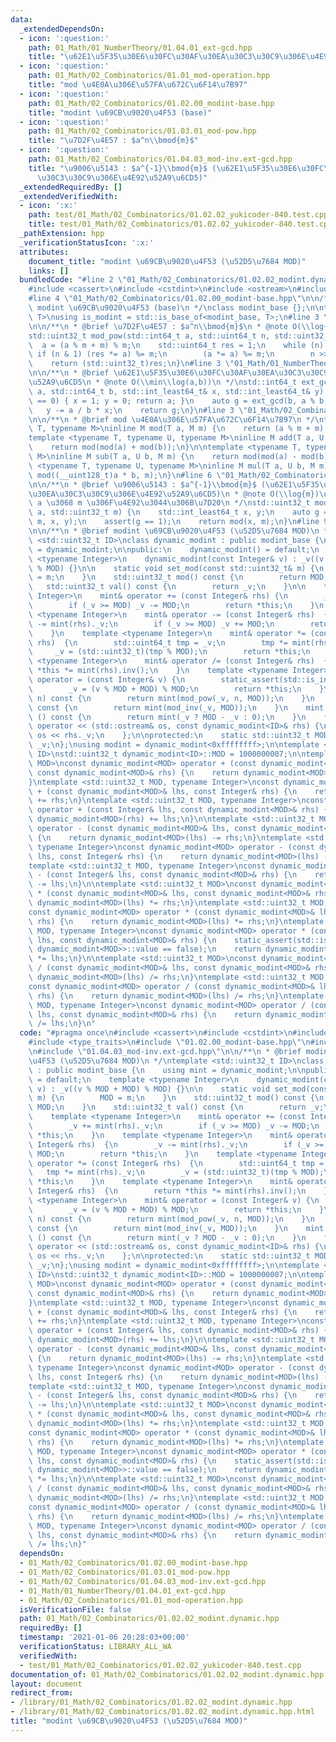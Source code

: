 ```yaml
---
data:
  _extendedDependsOn:
  - icon: ':question:'
    path: 01_Math/01_NumberTheory/01.04.01_ext-gcd.hpp
    title: "\u62E1\u5F35\u30E6\u30FC\u30AF\u30EA\u30C3\u30C9\u306E\u4E92\u52A9\u6CD5"
  - icon: ':question:'
    path: 01_Math/02_Combinatorics/01.01_mod-operation.hpp
    title: "mod \u4E0A\u306E\u57FA\u672C\u6F14\u7B97"
  - icon: ':question:'
    path: 01_Math/02_Combinatorics/01.02.00_modint-base.hpp
    title: "modint \u69CB\u9020\u4F53 (base)"
  - icon: ':question:'
    path: 01_Math/02_Combinatorics/01.03.01_mod-pow.hpp
    title: "\u7D2F\u4E57 : $a^n\\bmod{m}$"
  - icon: ':question:'
    path: 01_Math/02_Combinatorics/01.04.03_mod-inv.ext-gcd.hpp
    title: "\u9006\u5143 : $a^{-1}\\bmod{m}$ (\u62E1\u5F35\u30E6\u30FC\u30AF\u30EA\
      \u30C3\u30C9\u306E\u4E92\u52A9\u6CD5)"
  _extendedRequiredBy: []
  _extendedVerifiedWith:
  - icon: ':x:'
    path: test/01_Math/02_Combinatorics/01.02.02_yukicoder-840.test.cpp
    title: test/01_Math/02_Combinatorics/01.02.02_yukicoder-840.test.cpp
  _pathExtension: hpp
  _verificationStatusIcon: ':x:'
  attributes:
    document_title: "modint \u69CB\u9020\u4F53 (\u52D5\u7684 MOD)"
    links: []
  bundledCode: "#line 2 \"01_Math/02_Combinatorics/01.02.02_modint.dynamic.hpp\"\n\
    #include <cassert>\n#include <cstdint>\n#include <ostream>\n#include <type_traits>\n\
    #line 4 \"01_Math/02_Combinatorics/01.02.00_modint-base.hpp\"\n\n/**\n * @brief\
    \ modint \u69CB\u9020\u4F53 (base)\n */\nclass modint_base {};\n\ntemplate <class\
    \ T>\nusing is_modint = std::is_base_of<modint_base, T>;\n#line 3 \"01_Math/02_Combinatorics/01.03.01_mod-pow.hpp\"\
    \n\n/**\n * @brief \u7D2F\u4E57 : $a^n\\bmod{m}$\n * @note O(\\log{n})\n */\n\
    std::uint32_t mod_pow(std::int64_t a, std::uint64_t n, std::uint32_t m) {\n  \
    \  a = (a % m + m) % m;\n    std::uint64_t res = 1;\n    while (n) {\n       \
    \ if (n & 1) (res *= a) %= m;\n        (a *= a) %= m;\n        n >>= 1;\n    }\n\
    \    return (std::uint32_t)res;\n}\n#line 3 \"01_Math/01_NumberTheory/01.04.01_ext-gcd.hpp\"\
    \n\n/**\n * @brief \u62E1\u5F35\u30E6\u30FC\u30AF\u30EA\u30C3\u30C9\u306E\u4E92\
    \u52A9\u6CD5\n * @note O(\\min\\log(a,b))\n */\nstd::int64_t ext_gcd(std::int64_t\
    \ a, std::int64_t b, std::int_least64_t& x, std::int_least64_t& y) {\n    if (b\
    \ == 0) { x = 1; y = 0; return a; }\n    auto g = ext_gcd(b, a % b, y, x);\n \
    \   y -= a / b * x;\n    return g;\n}\n#line 3 \"01_Math/02_Combinatorics/01.01_mod-operation.hpp\"\
    \n\n/**\n * @brief mod \u4E0A\u306E\u57FA\u672C\u6F14\u7B97\n */\ntemplate <typename\
    \ T, typename M>\ninline M mod(T a, M m) {\n    return (a % m + m) % m;\n}\n\n\
    template <typename T, typename U, typename M>\ninline M add(T a, U b, M m) {\n\
    \    return mod(mod(a) + mod(b));\n}\n\ntemplate <typename T, typename U, typename\
    \ M>\ninline M sub(T a, U b, M m) {\n    return mod(mod(a) - mod(b));\n}\n\ntemplate\
    \ <typename T, typename U, typename M>\ninline M mul(T a, U b, M m) {\n    return\
    \ mod((__uint128_t)a * b, m);\n}\n#line 6 \"01_Math/02_Combinatorics/01.04.03_mod-inv.ext-gcd.hpp\"\
    \n\n/**\n * @brief \u9006\u5143 : $a^{-1}\\bmod{m}$ (\u62E1\u5F35\u30E6\u30FC\u30AF\
    \u30EA\u30C3\u30C9\u306E\u4E92\u52A9\u6CD5)\n * @note O(\\log{m})\n * @warning\
    \ a \u3068 m \u306F\u4E92\u3044\u306B\u7D20\n */\nstd::uint32_t mod_inv(std::int64_t\
    \ a, std::uint32_t m) {\n    std::int_least64_t x, y;\n    auto g = ext_gcd(a,\
    \ m, x, y);\n    assert(g == 1);\n    return mod(x, m);\n}\n#line 9 \"01_Math/02_Combinatorics/01.02.02_modint.dynamic.hpp\"\
    \n\n/**\n * @brief modint \u69CB\u9020\u4F53 (\u52D5\u7684 MOD)\n */\ntemplate\
    \ <std::uint32_t ID>\nclass dynamic_modint : public modint_base {\n    using mint\
    \ = dynamic_modint;\n\npublic:\n    dynamic_modint() = default;\n    template\
    \ <typename Integer>\n    dynamic_modint(const Integer& v) : _v((v % MOD + MOD)\
    \ % MOD) {}\n\n    static void set_mod(const std::uint32_t& m) {\n        MOD\
    \ = m;\n    }\n    std::uint32_t mod() const {\n        return MOD;\n    }\n \
    \   std::uint32_t val() const {\n        return _v;\n    }\n\n    template <typename\
    \ Integer>\n    mint& operator += (const Integer& rhs) {\n        _v += mint(rhs)._v;\n\
    \        if (_v >= MOD) _v -= MOD;\n        return *this;\n    }\n    template\
    \ <typename Integer>\n    mint& operator -= (const Integer& rhs)  {\n        _v\
    \ -= mint(rhs)._v;\n        if (_v >= MOD) _v += MOD;\n        return *this;\n\
    \    }\n    template <typename Integer>\n    mint& operator *= (const Integer&\
    \ rhs)  {\n        std::uint64_t tmp = _v;\n        tmp *= mint(rhs)._v;\n   \
    \     _v = (std::uint32_t)(tmp % MOD);\n        return *this;\n    }\n    template\
    \ <typename Integer>\n    mint& operator /= (const Integer& rhs)  {\n        return\
    \ *this *= mint(rhs).inv();\n    }\n    template <typename Integer>\n    mint&\
    \ operator = (const Integer& v) {\n        static_assert(std::is_integral<Integer>::value);\n\
    \        _v = (v % MOD + MOD) % MOD;\n        return *this;\n    }\n    mint pow(std::uint64_t\
    \ n) const {\n        return mint(mod_pow(_v, n, MOD));\n    }\n    mint inv()\
    \ const {\n        return mint(mod_inv(_v, MOD));\n    }\n    mint operator -\
    \ () const {\n        return mint(_v ? MOD - _v : 0);\n    }\n    friend std::ostream&\
    \ operator << (std::ostream& os, const dynamic_modint<ID>& rhs) {\n        return\
    \ os << rhs._v;\n    };\n\nprotected:\n    static std::uint32_t MOD;\n    std::uint32_t\
    \ _v;\n};\nusing modint = dynamic_modint<0xffffffff>;\n\ntemplate <std::uint32_t\
    \ ID>\nstd::uint32_t dynamic_modint<ID>::MOD = 1000000007;\n\ntemplate <std::uint32_t\
    \ MOD>\nconst dynamic_modint<MOD> operator + (const dynamic_modint<MOD>& lhs,\
    \ const dynamic_modint<MOD>& rhs) {\n    return dynamic_modint<MOD>(lhs) += rhs;\n\
    }\ntemplate <std::uint32_t MOD, typename Integer>\nconst dynamic_modint<MOD> operator\
    \ + (const dynamic_modint<MOD>& lhs, const Integer& rhs) {\n    return dynamic_modint<MOD>(lhs)\
    \ += rhs;\n}\ntemplate <std::uint32_t MOD, typename Integer>\nconst dynamic_modint<MOD>\
    \ operator + (const Integer& lhs, const dynamic_modint<MOD>& rhs) {\n    return\
    \ dynamic_modint<MOD>(rhs) += lhs;\n}\n\ntemplate <std::uint32_t MOD>\nconst dynamic_modint<MOD>\
    \ operator - (const dynamic_modint<MOD>& lhs, const dynamic_modint<MOD>& rhs)\
    \ {\n    return dynamic_modint<MOD>(lhs) -= rhs;\n}\ntemplate <std::uint32_t MOD,\
    \ typename Integer>\nconst dynamic_modint<MOD> operator - (const dynamic_modint<MOD>&\
    \ lhs, const Integer& rhs) {\n    return dynamic_modint<MOD>(lhs) -= rhs;\n}\n\
    template <std::uint32_t MOD, typename Integer>\nconst dynamic_modint<MOD> operator\
    \ - (const Integer& lhs, const dynamic_modint<MOD>& rhs) {\n    return dynamic_modint<MOD>(rhs)\
    \ -= lhs;\n}\n\ntemplate <std::uint32_t MOD>\nconst dynamic_modint<MOD> operator\
    \ * (const dynamic_modint<MOD>& lhs, const dynamic_modint<MOD>& rhs) {\n    return\
    \ dynamic_modint<MOD>(lhs) *= rhs;\n}\ntemplate <std::uint32_t MOD, typename Integer>\n\
    const dynamic_modint<MOD> operator * (const dynamic_modint<MOD>& lhs, const Integer&\
    \ rhs) {\n    return dynamic_modint<MOD>(lhs) *= rhs;\n}\ntemplate <std::uint32_t\
    \ MOD, typename Integer>\nconst dynamic_modint<MOD> operator * (const Integer&\
    \ lhs, const dynamic_modint<MOD>& rhs) {\n    static_assert(std::is_same<Integer,\
    \ dynamic_modint<MOD>>::value == false);\n    return dynamic_modint<MOD>(rhs)\
    \ *= lhs;\n}\n\ntemplate <std::uint32_t MOD>\nconst dynamic_modint<MOD> operator\
    \ / (const dynamic_modint<MOD>& lhs, const dynamic_modint<MOD>& rhs) {\n    return\
    \ dynamic_modint<MOD>(lhs) /= rhs;\n}\ntemplate <std::uint32_t MOD, typename Integer>\n\
    const dynamic_modint<MOD> operator / (const dynamic_modint<MOD>& lhs, const Integer&\
    \ rhs) {\n    return dynamic_modint<MOD>(lhs) /= rhs;\n}\ntemplate <std::uint32_t\
    \ MOD, typename Integer>\nconst dynamic_modint<MOD> operator / (const Integer&\
    \ lhs, const dynamic_modint<MOD>& rhs) {\n    return dynamic_modint<MOD>(rhs)\
    \ /= lhs;\n}\n"
  code: "#pragma once\n#include <cassert>\n#include <cstdint>\n#include <ostream>\n\
    #include <type_traits>\n#include \"01.02.00_modint-base.hpp\"\n#include \"01.03.01_mod-pow.hpp\"\
    \n#include \"01.04.03_mod-inv.ext-gcd.hpp\"\n\n/**\n * @brief modint \u69CB\u9020\
    \u4F53 (\u52D5\u7684 MOD)\n */\ntemplate <std::uint32_t ID>\nclass dynamic_modint\
    \ : public modint_base {\n    using mint = dynamic_modint;\n\npublic:\n    dynamic_modint()\
    \ = default;\n    template <typename Integer>\n    dynamic_modint(const Integer&\
    \ v) : _v((v % MOD + MOD) % MOD) {}\n\n    static void set_mod(const std::uint32_t&\
    \ m) {\n        MOD = m;\n    }\n    std::uint32_t mod() const {\n        return\
    \ MOD;\n    }\n    std::uint32_t val() const {\n        return _v;\n    }\n\n\
    \    template <typename Integer>\n    mint& operator += (const Integer& rhs) {\n\
    \        _v += mint(rhs)._v;\n        if (_v >= MOD) _v -= MOD;\n        return\
    \ *this;\n    }\n    template <typename Integer>\n    mint& operator -= (const\
    \ Integer& rhs)  {\n        _v -= mint(rhs)._v;\n        if (_v >= MOD) _v +=\
    \ MOD;\n        return *this;\n    }\n    template <typename Integer>\n    mint&\
    \ operator *= (const Integer& rhs)  {\n        std::uint64_t tmp = _v;\n     \
    \   tmp *= mint(rhs)._v;\n        _v = (std::uint32_t)(tmp % MOD);\n        return\
    \ *this;\n    }\n    template <typename Integer>\n    mint& operator /= (const\
    \ Integer& rhs)  {\n        return *this *= mint(rhs).inv();\n    }\n    template\
    \ <typename Integer>\n    mint& operator = (const Integer& v) {\n        static_assert(std::is_integral<Integer>::value);\n\
    \        _v = (v % MOD + MOD) % MOD;\n        return *this;\n    }\n    mint pow(std::uint64_t\
    \ n) const {\n        return mint(mod_pow(_v, n, MOD));\n    }\n    mint inv()\
    \ const {\n        return mint(mod_inv(_v, MOD));\n    }\n    mint operator -\
    \ () const {\n        return mint(_v ? MOD - _v : 0);\n    }\n    friend std::ostream&\
    \ operator << (std::ostream& os, const dynamic_modint<ID>& rhs) {\n        return\
    \ os << rhs._v;\n    };\n\nprotected:\n    static std::uint32_t MOD;\n    std::uint32_t\
    \ _v;\n};\nusing modint = dynamic_modint<0xffffffff>;\n\ntemplate <std::uint32_t\
    \ ID>\nstd::uint32_t dynamic_modint<ID>::MOD = 1000000007;\n\ntemplate <std::uint32_t\
    \ MOD>\nconst dynamic_modint<MOD> operator + (const dynamic_modint<MOD>& lhs,\
    \ const dynamic_modint<MOD>& rhs) {\n    return dynamic_modint<MOD>(lhs) += rhs;\n\
    }\ntemplate <std::uint32_t MOD, typename Integer>\nconst dynamic_modint<MOD> operator\
    \ + (const dynamic_modint<MOD>& lhs, const Integer& rhs) {\n    return dynamic_modint<MOD>(lhs)\
    \ += rhs;\n}\ntemplate <std::uint32_t MOD, typename Integer>\nconst dynamic_modint<MOD>\
    \ operator + (const Integer& lhs, const dynamic_modint<MOD>& rhs) {\n    return\
    \ dynamic_modint<MOD>(rhs) += lhs;\n}\n\ntemplate <std::uint32_t MOD>\nconst dynamic_modint<MOD>\
    \ operator - (const dynamic_modint<MOD>& lhs, const dynamic_modint<MOD>& rhs)\
    \ {\n    return dynamic_modint<MOD>(lhs) -= rhs;\n}\ntemplate <std::uint32_t MOD,\
    \ typename Integer>\nconst dynamic_modint<MOD> operator - (const dynamic_modint<MOD>&\
    \ lhs, const Integer& rhs) {\n    return dynamic_modint<MOD>(lhs) -= rhs;\n}\n\
    template <std::uint32_t MOD, typename Integer>\nconst dynamic_modint<MOD> operator\
    \ - (const Integer& lhs, const dynamic_modint<MOD>& rhs) {\n    return dynamic_modint<MOD>(rhs)\
    \ -= lhs;\n}\n\ntemplate <std::uint32_t MOD>\nconst dynamic_modint<MOD> operator\
    \ * (const dynamic_modint<MOD>& lhs, const dynamic_modint<MOD>& rhs) {\n    return\
    \ dynamic_modint<MOD>(lhs) *= rhs;\n}\ntemplate <std::uint32_t MOD, typename Integer>\n\
    const dynamic_modint<MOD> operator * (const dynamic_modint<MOD>& lhs, const Integer&\
    \ rhs) {\n    return dynamic_modint<MOD>(lhs) *= rhs;\n}\ntemplate <std::uint32_t\
    \ MOD, typename Integer>\nconst dynamic_modint<MOD> operator * (const Integer&\
    \ lhs, const dynamic_modint<MOD>& rhs) {\n    static_assert(std::is_same<Integer,\
    \ dynamic_modint<MOD>>::value == false);\n    return dynamic_modint<MOD>(rhs)\
    \ *= lhs;\n}\n\ntemplate <std::uint32_t MOD>\nconst dynamic_modint<MOD> operator\
    \ / (const dynamic_modint<MOD>& lhs, const dynamic_modint<MOD>& rhs) {\n    return\
    \ dynamic_modint<MOD>(lhs) /= rhs;\n}\ntemplate <std::uint32_t MOD, typename Integer>\n\
    const dynamic_modint<MOD> operator / (const dynamic_modint<MOD>& lhs, const Integer&\
    \ rhs) {\n    return dynamic_modint<MOD>(lhs) /= rhs;\n}\ntemplate <std::uint32_t\
    \ MOD, typename Integer>\nconst dynamic_modint<MOD> operator / (const Integer&\
    \ lhs, const dynamic_modint<MOD>& rhs) {\n    return dynamic_modint<MOD>(rhs)\
    \ /= lhs;\n}"
  dependsOn:
  - 01_Math/02_Combinatorics/01.02.00_modint-base.hpp
  - 01_Math/02_Combinatorics/01.03.01_mod-pow.hpp
  - 01_Math/02_Combinatorics/01.04.03_mod-inv.ext-gcd.hpp
  - 01_Math/01_NumberTheory/01.04.01_ext-gcd.hpp
  - 01_Math/02_Combinatorics/01.01_mod-operation.hpp
  isVerificationFile: false
  path: 01_Math/02_Combinatorics/01.02.02_modint.dynamic.hpp
  requiredBy: []
  timestamp: '2021-01-06 20:28:03+00:00'
  verificationStatus: LIBRARY_ALL_WA
  verifiedWith:
  - test/01_Math/02_Combinatorics/01.02.02_yukicoder-840.test.cpp
documentation_of: 01_Math/02_Combinatorics/01.02.02_modint.dynamic.hpp
layout: document
redirect_from:
- /library/01_Math/02_Combinatorics/01.02.02_modint.dynamic.hpp
- /library/01_Math/02_Combinatorics/01.02.02_modint.dynamic.hpp.html
title: "modint \u69CB\u9020\u4F53 (\u52D5\u7684 MOD)"
---
```

